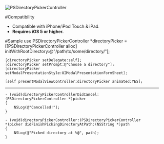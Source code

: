 ![PSDirectoryPickerController](http://d.pr/i/EBOW+)

#Compatibility
- Compatible with iPhone/iPod Touch & iPad.
- **Requires iOS 5 or higher.**

#Sample use
    PSDirectoryPickerController *directoryPicker = [[PSDirectoryPickerController alloc] initWithRootDirectory:@"/path/to/some/directory/"];
    
    [directoryPicker setDelegate:self];
    [directoryPicker setPrompt:@"Choose a directory"];
    [directoryPicker setModalPresentationStyle:UIModalPresentationFormSheet];
    
    [self presentModalViewController:directoryPicker animated:YES];

---

    - (void)directoryPickerControllerDidCancel:(PSDirectoryPickerController *)picker
    {
    	NSLog(@"Cancelled!");
	}

	- (void)directoryPickerController:(PSDirectoryPickerController *)picker didFinishPickingDirectoryAtPath:(NSString *)path
	{
	    NSLog(@"Picked directory at %@", path);
	}